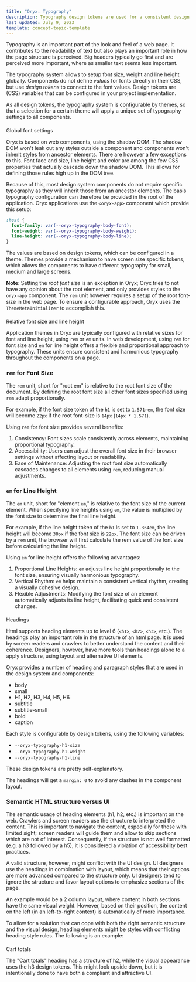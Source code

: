 ```yaml
---
title: "Oryx: Typography"
description: Typography design tokens are used for a consistent design system through the components in Oryx applications
last_updated: July 9, 2023
template: concept-topic-template
---
```


Typography is an important part of the look and feel of a web page. It contributes to the readability of text but also plays an important role in how the page structure is perceived. Big headers typically go first and are perceived more important, where as smaller text seems less important.

The typography system allows to setup font size, weight and line height globally. Components do not define _values_ for fonts directly in their CSS, but use _design tokens_ to connect to the font values. Design tokens are (CSS) variables that can be configured in your project implementation.

As all design tokens, the typography system is configurable by themes, so that a selection for a certain theme will apply a unique set of typography settings to all components.

## Global font settings

Oryx is based on web components, using the shadow DOM. The shadow DOM won't leak out any styles outside a component and components won't inherit styles from ancestor elements. There are however a few exceptions to this. Font face and size, line height and color are among the few CSS properties that actually cascade down the shadow DOM. This allows for defining those rules high up in the DOM tree.

Because of this, most design system components do not require specific typography as they will inherit those from an ancestor elements. The basis typography configuration can therefore be provided in the root of the application. Oryx applications use the `<oryx-app>` component which provide this setup:

```css
:host {
  font-family: var(--oryx-typography-body-font);
  font-weight: var(--oryx-typography-body-weight);
  line-height: var(--oryx-typography-body-line);
}
```

The values are based on design tokens, which can be configured in a theme. Themes provide a mechanism to have screen size specific tokens, which allows the components to have different typography for small, medium and large screens.

**Note**: Setting the _root font size_ is an exception in Oryx; Oryx tries to not have any opinion about the root element, and only provides styles to the `oryx-app` component. The `rem` unit however requires a setup of the root font-size in the web page. To ensure a configurable approach, Oryx uses the `ThemeMetaInitializer` to accomplish this.

<!-- TODO: we will add more information on the DefaultThemeMetaInitializer going forward in our docs -->

## Relative font size and line height

Application themes in Oryx are typically configured with relative sizes for font and line height, using `rem` or `em` units. In web development, using `rem` for font size and `em` for line height offers a flexible and proportional approach to typography. These units ensure consistent and harmonious typography throughout the components on a page.

### `rem` for Font Size

The `rem` unit, short for "root em" is relative to the root font size of the document. By defining the root font size all other font sizes specified using `rem` adapt proportionally.

For example, if the font size token of the `h1` is set to `1.571rem`, the font size will become `22px` if the root font-size is `14px` (`14px * 1.571`).

Using `rem` for font size provides several benefits:

1. Consistency: Font sizes scale consistently across elements, maintaining proportional typography.
2. Accessibility: Users can adjust the overall font size in their browser settings without affecting layout or readability.
3. Ease of Maintenance: Adjusting the root font size automatically cascades changes to all elements using `rem`, reducing manual adjustments.

### `em` for Line Height

The `em` unit, short for "element `em`," is relative to the font size of the current element. When specifying line heights using `em`, the value is multiplied by the font size to determine the final line height.

For example, if the line height token of the `h1` is set to `1.364em`, the line height will become `30px` if the font size is `22px`. The font size can be driven by a `rem` unit, the browser will first calculate the rem value of the font size before calculating the line height.

Using `em` for line height offers the following advantages:

1. Proportional Line Heights: `em` adjusts line height proportionally to the font size, ensuring visually harmonious typography.
2. Vertical Rhythm: `em` helps maintain a consistent vertical rhythm, creating a visually cohesive design.
3. Flexible Adjustments: Modifying the font size of an element automatically adjusts its line height, facilitating quick and consistent changes.

## Headings

Html supports heading elements up to level 6 (`<h1>`, `<h2>`, `<h3>`, etc.). The headings play an important role in the structure of an html page. It is used by screen readers and crawlers to better understand the content and their coherence. Designers, however, have more tools than headings alone to a apply structure, using layout and alternative UI elements.

Oryx provides a number of heading and paragraph styles that are used in the design system and components:

- body
- small
- H1, H2, H3, H4, H5, H6
- subtitle
- subtitle-small
- bold
- caption

Each style is configurable by design tokens, using the following variables:

- `--oryx-typography-h1-size`
- `--oryx-typography-h1-weight`
- `--oryx-typography-h1-line`

These design tokens are pretty self-explanatory.

The headings will get a `margin: 0` to avoid any clashes in the component layout.

### Semantic HTML structure versus UI

The semantic usage of heading elements (h1, h2, etc.) is important on the web. Crawlers and screen readers use the structure to interpreted the content. This is important to navigate the content, especially for those with limited sight; screen readers will guide them and allow to skip sections which are not of interest. Consequently, if the structure is not well formatted (e.g. a h3 followed by a h5), it is considered a violation of accessibility best practices.

A valid structure, however, might conflict with the UI design. UI designers use the headings in combination with layout, which means that their options are more advanced compared to the structure only. UI designers tend to ignore the structure and favor layout options to emphasize sections of the page.

An example would be a 2 column layout, where content in both sections have the same visual weight. However, based on their position, the content on the left (in an left-to-right context) is automatically of more importance.

To allow for a solution that can cope with both the right semantic structure and the visual design, heading elements might be styles with conflicting heading style rules. The following is an example:

<h2>Cart totals</h2>
<style>
  h2 {
    font-size: var(--oryx-typography-h3-size);
    font-weight: var(--oryx-typography-h3-weight);
    line-height: var(--oryx-typography-h3-height);
  }
</style>

The "Cart totals" heading has a structure of h2, while the visual appearance uses the h3 design tokens. This might look upside down, but it is intentionally done to have both a compliant and attractive UI.
